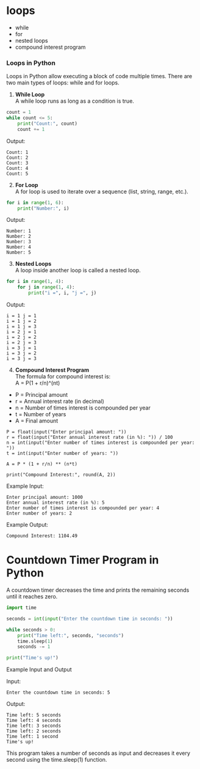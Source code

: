 # loops
- while
- for
- nested loops
- compound interest program

### Loops in Python  

Loops in Python allow executing a block of code multiple times. There are two main types of loops: while and for loops.  

1. **While Loop**  
A while loop runs as long as a condition is true.  

```python
count = 1
while count <= 5:
    print("Count:", count)
    count += 1
```
Output:  
```
Count: 1  
Count: 2  
Count: 3  
Count: 4  
Count: 5  
```

2. **For Loop**  
A for loop is used to iterate over a sequence (list, string, range, etc.).  

```python
for i in range(1, 6):
    print("Number:", i)
```
Output:  
```
Number: 1  
Number: 2  
Number: 3  
Number: 4  
Number: 5  
```

3. **Nested Loops**  
A loop inside another loop is called a nested loop.  

```python
for i in range(1, 4):
    for j in range(1, 4):
        print("i =", i, "j =", j)
```
Output:  
```
i = 1 j = 1  
i = 1 j = 2  
i = 1 j = 3  
i = 2 j = 1  
i = 2 j = 2  
i = 2 j = 3  
i = 3 j = 1  
i = 3 j = 2  
i = 3 j = 3  
```

4. **Compound Interest Program**  
The formula for compound interest is:  
A = P(1 + r/n)^(nt)  

- P = Principal amount  
- r = Annual interest rate (in decimal)  
- n = Number of times interest is compounded per year  
- t = Number of years  
- A = Final amount  

```
P = float(input("Enter principal amount: "))
r = float(input("Enter annual interest rate (in %): ")) / 100
n = int(input("Enter number of times interest is compounded per year: "))
t = int(input("Enter number of years: "))

A = P * (1 + r/n) ** (n*t)

print("Compound Interest:", round(A, 2))
```

Example Input:  
```
Enter principal amount: 1000  
Enter annual interest rate (in %): 5  
Enter number of times interest is compounded per year: 4  
Enter number of years: 2  
```

Example Output:  
```
Compound Interest: 1104.49  
```

# Countdown Timer Program in Python  

A countdown timer decreases the time and prints the remaining seconds until it reaches zero.  

```python
import time

seconds = int(input("Enter the countdown time in seconds: "))

while seconds > 0:
    print("Time left:", seconds, "seconds")
    time.sleep(1)  
    seconds -= 1

print("Time's up!")
```

Example Input and Output  

Input:  
```
Enter the countdown time in seconds: 5
```

Output:  
```
Time left: 5 seconds  
Time left: 4 seconds  
Time left: 3 seconds  
Time left: 2 seconds  
Time left: 1 second  
Time's up!  
```
This program takes a number of seconds as input and decreases it every second using the time.sleep(1) function.

